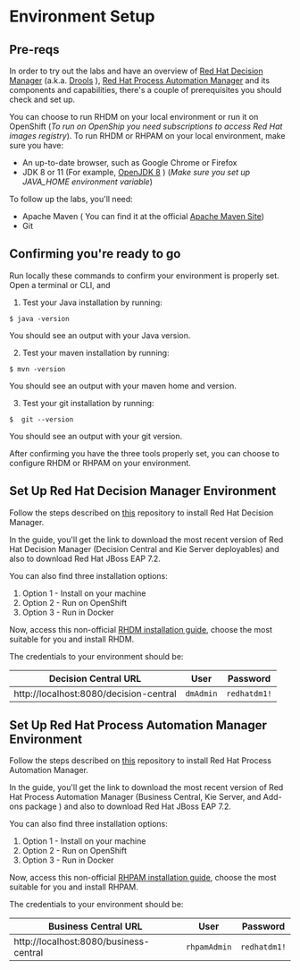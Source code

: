 # Environment Setup

## Pre-reqs

In order to try out the labs and have an overview of [Red Hat Decision Manager](https://www.redhat.com/pt-br/technologies/jboss-middleware/decision-manager) (a.k.a. [Drools](drools.org) ), [Red Hat Process Automation Manager](https://www.redhat.com/pt-br/technologies/jboss-middleware/process-automation-manager) and its components and capabilities, there's a couple of prerequisites you should check and set up.

You can choose to run RHDM on your local environment or run it on OpenShift (_To run on OpenShip you need subscriptions to access Red Hat images registry_). To run RHDM or RHPAM on your local environment, make sure you have:

* An up-to-date browser, such as Google Chrome or Firefox
* JDK 8 or 11 (For example, [OpenJDK 8](https://openjdk.java.net/install/)  ) (_Make sure you set up JAVA_HOME environment variable_)

To follow up the labs, you'll need:

* Apache Maven ( You can find it at the official [Apache Maven Site](https://maven.apache.org/download.cgi)) 
*  Git

## Confirming you're ready to go

Run locally these commands to confirm your environment is properly set. Open a terminal or CLI, and 

1. Test your Java installation by running:

````shell
$ java -version	
````

You should see an output with your Java version.

2. Test your maven installation by running: 

````shell
$ mvn -version
````

You should see an output with your maven home and version.

3. Test your git installation by running:

````shell
$  git --version
````

You should see an output with your git version.

After confirming you have the three tools properly set, you can choose to configure RHDM or RHPAM on your environment. 

## Set Up Red Hat Decision Manager Environment

Follow the steps described on [this](https://github.com/jbossdemocentral/rhdm7-install-demo) repository to install Red Hat Decision Manager. 

In the guide, you'll get the link to download the most recent version of Red Hat Decision Manager (Decision Central and Kie Server deployables) and also to download Red Hat JBoss EAP 7.2. 

You can also find three installation options:

1. Option 1 - Install on your machine
2. Option 2 - Run on OpenShift
3. Option 3 - Run in Docker 

Now, access this non-official [RHDM installation guide](https://github.com/jbossdemocentral/rhdm7-install-demo/blob/master/README.md), choose the most suitable for you and install RHDM.

The credentials to your environment should be: 

| Decision Central URL                   | User      | Password     |
| -------------------------------------- | --------- | ------------ |
| http://localhost:8080/decision-central | `dmAdmin` | `redhatdm1!` |

## Set Up Red Hat Process Automation Manager Environment

Follow the steps described on [this](https://github.com/jbossdemocentral/rhpam7-install-demo) repository to install Red Hat Process Automation Manager. 

In the guide, you'll get the link to download the most recent version of Red Hat Process Automation Manager (Business Central, Kie Server, and Add-ons package ) and also to download Red Hat JBoss EAP 7.2. 

You can also find three installation options:

1. Option 1 - Install on your machine
2. Option 2 - Run on OpenShift
3. Option 3 - Run in Docker 

Now, access this non-official [RHPAM installation guide](https://github.com/jbossdemocentral/rhpam7-install-demo/blob/master/README.md), choose the most suitable for you and install RHPAM.

The credentials to your environment should be: 

| Business Central URL                   | User         | Password     |
| -------------------------------------- | ------------ | ------------ |
| http://localhost:8080/business-central | `rhpamAdmin` | `redhatdm1!` |
